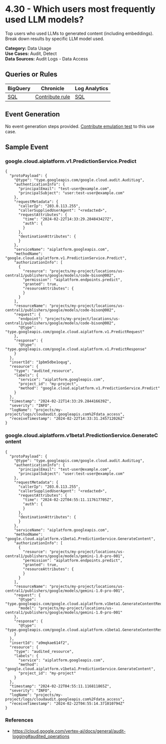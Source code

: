 # 4.30 - Which users most frequently used LLM models?
Top users who used LLMs to generated content (including embeddings). Break down results by specific LLM model used.


**Category:** Data Usage
</br>
**Use Cases:** Audit, Detect
</br>
**Data Sources:** Audit Logs - Data Access
</br>



## Queries or Rules
BigQuery | Chronicle | Log Analytics
--- | --- | ---
[SQL](../../backends/bigquery/sql/4_30_top_llm_users_by_model.sql) | [Contribute rule](../../CONTRIBUTING.md) | [SQL](../../backends/log_analytics/sql/4_30_top_llm_users_by_model.sql)

## Event Generation
No event generation steps provided. [Contribute emulation test](../../CONTRIBUTING.md) to this use case.

## Sample Event


### google.cloud.aiplatform.v1.PredictionService.Predict
```
{
  "protoPayload": {
    "@type": "type.googleapis.com/google.cloud.audit.AuditLog",
    "authenticationInfo": {
      "principalEmail": "test-user@example.com",
      "principalSubject": "user:test-user@example.com"
    },
    "requestMetadata": {
      "callerIp": "203.0.113.255",
      "callerSuppliedUserAgent": "<redacted>",
      "requestAttributes": {
        "time": "2024-02-22T14:33:29.284843427Z",
        "auth": {
        }
      },
      "destinationAttributes": {
      }
    },
    "serviceName": "aiplatform.googleapis.com",
    "methodName": "google.cloud.aiplatform.v1.PredictionService.Predict",
    "authorizationInfo": [
      {
        "resource": "projects/my-project/locations/us-central1/publishers/google/models/code-bison@002",
        "permission": "aiplatform.endpoints.predict",
        "granted": true,
        "resourceAttributes": {
        }
      }
    ],
    "resourceName": "projects/my-project/locations/us-central1/publishers/google/models/code-bison@002",
    "request": {
      "endpoint": "projects/my-project/locations/us-central1/publishers/google/models/code-bison@002",
      "@type": "type.googleapis.com/google.cloud.aiplatform.v1.PredictRequest"
    },
    "response": {
      "@type": "type.googleapis.com/google.cloud.aiplatform.v1.PredictResponse"
    }
  },
  "insertId": "1pbm5dbe1oqug",
  "resource": {
    "type": "audited_resource",
    "labels": {
      "service": "aiplatform.googleapis.com",
      "project_id": "my-project",
      "method": "google.cloud.aiplatform.v1.PredictionService.Predict"
    }
  },
  "timestamp": "2024-02-22T14:33:29.284416639Z",
  "severity": "INFO",
  "logName": "projects/my-project/logs/cloudaudit.googleapis.com%2Fdata_access",
  "receiveTimestamp": "2024-02-22T14:33:31.245712026Z"
}
```
### google.cloud.aiplatform.v1beta1.PredictionService.GenerateContent
```
{
  "protoPayload": {
    "@type": "type.googleapis.com/google.cloud.audit.AuditLog",
    "authenticationInfo": {
      "principalEmail": "test-user@example.com",
      "principalSubject": "user:test-user@example.com"
    },
    "requestMetadata": {
      "callerIp": "203.0.113.255",
      "callerSuppliedUserAgent": "<redacted>",
      "requestAttributes": {
        "time": "2024-02-22T04:55:11.117617705Z",
        "auth": {
        }
      },
      "destinationAttributes": {
      }
    },
    "serviceName": "aiplatform.googleapis.com",
    "methodName": "google.cloud.aiplatform.v1beta1.PredictionService.GenerateContent",
    "authorizationInfo": [
      {
        "resource": "projects/my-project/locations/us-central1/publishers/google/models/gemini-1.0-pro-001",
        "permission": "aiplatform.endpoints.predict",
        "granted": true,
        "resourceAttributes": {
        }
      }
    ],
    "resourceName": "projects/my-project/locations/us-central1/publishers/google/models/gemini-1.0-pro-001",
    "request": {
      "@type": "type.googleapis.com/google.cloud.aiplatform.v1beta1.GenerateContentRequest",
      "model": "projects/my-project/locations/us-central1/publishers/google/models/gemini-1.0-pro-001"
    },
    "response": {
      "@type": "type.googleapis.com/google.cloud.aiplatform.v1beta1.GenerateContentResponse"
    }
  },
  "insertId": "a9mqkae614f2",
  "resource": {
    "type": "audited_resource",
    "labels": {
      "service": "aiplatform.googleapis.com",
      "method": "google.cloud.aiplatform.v1beta1.PredictionService.GenerateContent",
      "project_id": "my-project"
    }
  },
  "timestamp": "2024-02-22T04:55:11.116811865Z",
  "severity": "INFO",
  "logName": "projects/my-project/logs/cloudaudit.googleapis.com%2Fdata_access",
  "receiveTimestamp": "2024-02-22T04:55:14.371010794Z"
}
```



### References
- https://cloud.google.com/vertex-ai/docs/general/audit-logging#audited_operations
    
